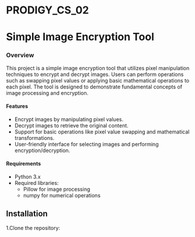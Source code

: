 # PRODIGY_CS_02

# Simple Image Encryption Tool

### Overview
This project is a simple image encryption tool that utilizes pixel manipulation techniques to encrypt and decrypt images. Users can perform operations such as swapping pixel values or applying basic mathematical operations to each pixel. The tool is designed to demonstrate fundamental concepts of image processing and encryption.

#### Features
 - Encrypt images by manipulating pixel values.
 - Decrypt images to retrieve the original content.
 - Support for basic operations like pixel value swapping and mathematical transformations.
 - User-friendly interface for selecting images and performing encryption/decryption.
#### Requirements
 - Python 3.x
 - Required libraries:
    - Pillow for image processing
    - numpy for numerical operations

## Installation
  1.Clone the repository:
  
